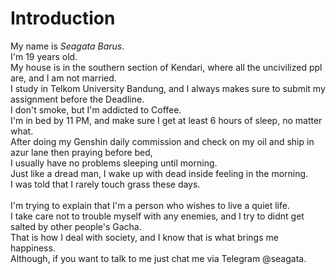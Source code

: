 <h1>Introduction</h1>
My name is <i>Seagata Barus</i>. <br>
I'm 19 years old. <br>
My house is in the southern section of Kendari, where all the uncivilized ppl are, and I am not married. <br>
I study in Telkom University Bandung, and I always makes sure to submit my assignment before the Deadline. <br>
I don't smoke, but I'm addicted to Coffee. <br>
I'm in bed by 11 PM, and make sure I get at least 6 hours of sleep, no matter what. <br>
After doing my Genshin daily commission and check on my oil and ship in azur lane then praying before bed, <br>
I usually have no problems sleeping until morning. <br>
Just like a dread man, I wake up with dead inside feeling in the morning.<br>
I was told that I rarely touch grass these days. <br>
<br>
I'm trying to explain that I'm a person who wishes to live a quiet life. <br>
I take care not to trouble myself with any enemies, and I try to didnt get salted by other people's Gacha. <br>
That is how I deal with society, and I know that is what brings me happiness. <br>
Although, if you want to talk to me just chat me via Telegram @seagata. <br>
